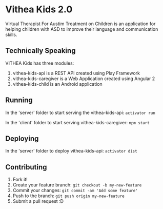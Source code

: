 # Vithea Kids 2.0

Virtual Therapist For Austim Treatment on Children is an application for helping children with ASD to improve their language and communication
skills. 

## Technically Speaking 

VITHEA Kids has three modules:
1. vithea-kids-api is a REST API created using Play Framework
2. vithea-kids-caregiver is a Web Application created using Angular 2
3. vithea-kids-child is an Android application

## Running
In the 'server' folder to start serving the vithea-kids-api:
`activator run`

In the 'client' folder to start serving vithea-kids-caregiver:
`npm start`

## Deploying
In the 'server' folder to deploy vithea-kids-api:
`activator dist`

## Contributing
1. Fork it!
2. Create your feature branch: `git checkout -b my-new-feature`
3. Commit your changes: `git commit -am 'Add some feature'`
4. Push to the branch: `git push origin my-new-feature`
5. Submit a pull request :D
